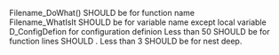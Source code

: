 Filename_DoWhat() SHOULD be for function name  
Filename_WhatIsIt SHOULD be for variable name except local variable
D_ConfigDefion for configuration definion 
Less than 50 SHOULD be for function lines SHOULD .
Less than 3 SHOULD be for nest deep.
